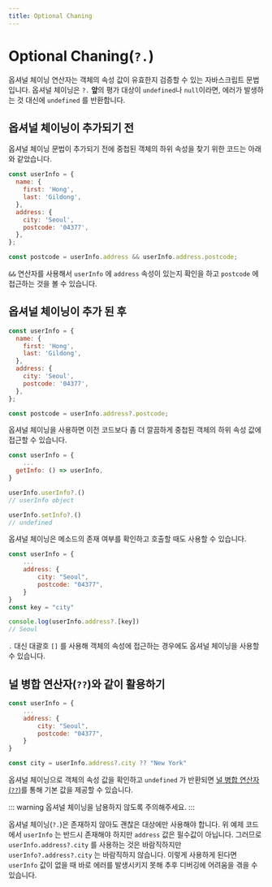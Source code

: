 ```yaml
---
title: Optional Chaning
---
```


# Optional Chaning(`?.`)

옵셔널 체이닝 연산자는 객체의 속성 값이 유효한지 검증할 수 있는 자바스크립트 문법입니다. 옵셔널 체이닝은 `?.` **앞**의 평가 대상이 `undefined`나 `null`이라면, 에러가 발생하는 것 대신에 `undefined` 를 반환합니다.

## 옵셔널 체이닝이 추가되기 전

옵셔널 체이닝 문법이 추가되기 전에 중첩된 객체의 하위 속성을 찾기 위한 코드는 아래와 같았습니다.

```js
const userInfo = {
  name: {
    first: 'Hong',
    last: 'Gildong',
  },
  address: {
    city: 'Seoul',
    postcode: '04377',
  },
};

const postcode = userInfo.address && userInfo.address.postcode;
```

`&&` 연산자를 사용해서 `userInfo` 에 `address` 속성이 있는지 확인을 하고 `postcode` 에 접근하는 것을 볼 수 있습니다.

## 옵셔널 체이닝이 추가 된 후

```js
const userInfo = {
  name: {
    first: 'Hong',
    last: 'Gildong',
  },
  address: {
    city: 'Seoul',
    postcode: '04377',
  },
};

const postcode = userInfo.address?.postcode;
```

옵셔널 체이닝을 사용하면 이전 코드보다 좀 더 깔끔하게 중첩된 객체의 하위 속성 값에 접근할 수 있습니다.

```js
const userInfo = {
	...
  getInfo: () => userInfo,
}

userInfo.userInfo?.()
// userInfo object

userInfo.setInfo?.()
// undefined
```

옵셔널 체이닝은 메소드의 존재 여부를 확인하고 호출할 때도 사용할 수 있습니다.

```js
const userInfo = {
	...
	address: {
		city: "Seoul",
		postcode: "04377",
	}
}
const key = "city"

console.log(userInfo.address?.[key])
// Seoul
```

`.` 대신 대괄호 `[]` 를 사용해 객체의 속성에 접근하는 경우에도 옵셔널 체이닝을 사용할 수 있습니다.

## 널 병합 연산자(`??`)와 같이 활용하기

```js
const userInfo = {
	...
	address: {
		city: "Seoul",
		postcode: "04377",
	}
}

const city = userInfo.address?.city ?? "New York"
```

옵셔널 체이닝으로 객체의 속성 값을 확인하고 `undefined` 가 반환되면 [널 병합 연산자(`??`)](./nullish-coalescing-operator.md)를 통해 기본 값을 제공할 수 있습니다.

::: warning
옵셔널 체이닝을 남용하지 않도록 주의해주세요.
:::

옵셔널 체이닝(`?.`)은 존재하지 않아도 괜찮은 대상에만 사용해야 합니다. 위 예제 코드에서 `userInfo` 는 반드시 존재해야 하지만 `address` 값은 필수값이 아닙니다. 그러므로 `userInfo.address?.city` 를 사용하는 것은 바람직하지만 `userInfo?.address?.city` 는 바람직하지 않습니다. 이렇게 사용하게 된다면 `userInfo` 값이 없을 때 바로 에러를 발생시키지 못해 추후 디버깅에 어려움을 겪을 수 있습니다.
